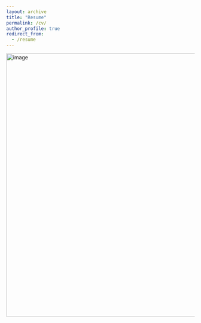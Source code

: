 ```yaml
---
layout: archive
title: "Resume"
permalink: /cv/
author_profile: true
redirect_from:
  - /resume
---
```


<img width="703" alt="image" src="https://github.com/kewal97/kewal97.github.io/assets/116126736/f1fe7293-21d7-4dff-9861-f95b221c8da4">
